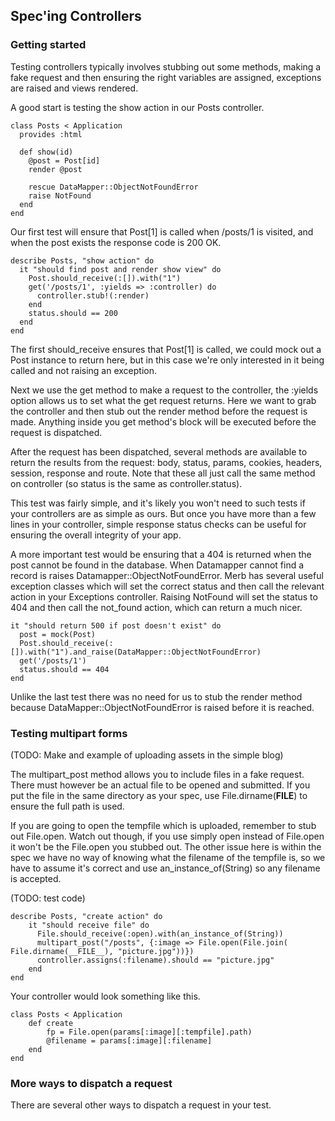 ## Spec'ing Controllers

### Getting started

Testing controllers typically involves stubbing out some methods, making a fake request and then ensuring the right variables are assigned, exceptions are raised and views rendered.

A good start is testing the show action in our Posts controller.

    class Posts < Application
      provides :html
  
      def show(id)
        @post = Post[id]
        render @post
  
        rescue DataMapper::ObjectNotFoundError
        raise NotFound
      end
    end

Our first test will ensure that Post[1] is called when /posts/1 is visited, and when the post exists the response code is 200 OK.

    describe Posts, "show action" do
      it "should find post and render show view" do
        Post.should_receive(:[]).with("1")
        get('/posts/1', :yields => :controller) do
          controller.stub!(:render)
        end
        status.should == 200
      end
    end

The first should_receive ensures that Post[1] is called, we could mock out a Post instance to return here, but in this case we're only interested in it being called and not raising an exception.

Next we use the get method to make a request to the controller, the :yields option allows us to set what the get request returns. Here we want to grab the controller and then stub out the render method before the request is made. Anything inside you get method's block will be executed before the request is dispatched.

After the request has been dispatched, several methods are available to return the results from the request: body, status, params, cookies, headers, session, response and route. Note that these all just call the same method on controller (so status is the same as controller.status).

This test was fairly simple, and it's likely you won't need to such tests if your controllers are as simple as ours. But once you have more than a few lines in your controller, simple response status checks can be useful for ensuring the overall integrity of your app.

A more important test would be ensuring that a 404 is returned when the post cannot be found in the database. When Datamapper cannot find a record is raises Datamapper::ObjectNotFoundError. Merb has several useful exception classes which will set the correct status and then call the relevant action in your Exceptions controller. Raising NotFound will set the status to 404 and then call the not_found action, which can return a much nicer.

    it "should return 500 if post doesn't exist" do
      post = mock(Post)
      Post.should_receive(:[]).with("1").and_raise(DataMapper::ObjectNotFoundError)
      get('/posts/1')
      status.should == 404
    end

Unlike the last test there was no need for us to stub the render method because DataMapper::ObjectNotFoundError is raised before it is reached.

### Testing multipart forms

(TODO: Make and example of uploading assets in the simple blog)

The multipart_post method allows you to include files in a fake request. There must however be an actual file to be opened and submitted. If you put the file in the same directory as your spec, use File.dirname(__FILE__) to ensure the full path is used.

If you are going to open the tempfile which is uploaded, remember to stub out File.open. Watch out though, if you use simply open instead of File.open it won't be the File.open you stubbed out. The other issue here is within the spec we have no way of knowing what the filename of the tempfile is, so we have to assume it's correct and use an_instance_of(String) so any filename is accepted.

(TODO: test code)

    describe Posts, "create action" do 
        it "should receive file" do
          File.should_receive(:open).with(an_instance_of(String))
          multipart_post("/posts", {:image => File.open(File.join( File.dirname(__FILE__), "picture.jpg"))})
          controller.assigns(:filename).should == "picture.jpg"
        end
    end

Your controller would look something like this.

    class Posts < Application
        def create
            fp = File.open(params[:image][:tempfile].path)
            @filename = params[:image][:filename]
        end
    end

### More ways to dispatch a request

There are several other ways to dispatch a request in your test.